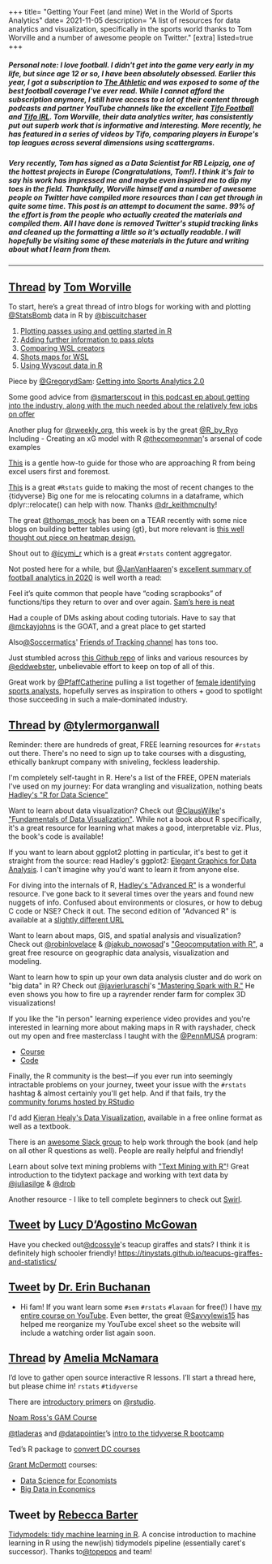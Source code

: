 +++
title= "Getting Your Feet (and mine) Wet in the World of Sports Analytics"
date= 2021-11-05
description= "A list of resources for data analytics and visualization, specifically in the sports world thanks to Tom Worville and a number of awesome people on Twitter."
[extra]
listed=true
+++
##### Personal note: I love football. I didn't get into the game very early in my life, but since age 12 or so, I have been absolutely obsessed. Earlier this year, I got a subscription to <a href="https://theathletic.com/">The Athletic</a> and was exposed to some of the best football coverage I've ever read. While I cannot afford the subscription anymore, I still have access to a lot of their content through podcasts and partner YouTube channels like the excellent <a href="https://www.youtube.com/c/TifoFootball">Tifo Football</a> and <a href="https://www.youtube.com/c/TifoIRL">Tifo IRL</a>. Tom Worville, their data analytics writer, has consistently put out superb work that is informative and interesting. More recently, he has featured in a series of videos by Tifo, comparing players in Europe's top leagues across several dimensions using scattergrams.

##### Very recently, Tom has signed as a Data Scientist for RB Leipzig, one of the hottest projects in Europe (Congratulations, Tom!). I think it's fair to say his work has impressed me and maybe even inspired me to dip my toes in the field. Thankfully, Worville himself and a number of awesome people on Twitter have compiled more resources than I can get through in quite some time. This post is an attempt to document the same. 99% of the effort is from the people who actually created the materials and compiled them. All I have done is removed Twitter's stupid tracking links and cleaned up the formatting a little so it's actually readable. I will hopefully be visiting some of these materials in the future and writing about what I learn from them.

<hr>

## [Thread](https://twitter.com/Worville/status/1275732993819250688) by [Tom Worville](https://twitter.com/Worville/status/1275732993819250688)

To start, here’s a great thread of intro blogs for working with and plotting [@StatsBomb](https://twitter.com/StatsBomb) data in R by [@biscuitchaser](https://twitter.com/biscuitchaser)

1. [Plotting passes using and getting started in R](https://biscuitchaserfc.blogspot.com/2020/03/getting-started-in-r-with-statsbomb-data.html)
2. [Adding further information to pass plots](https://biscuitchaserfc.blogspot.com/2020/04/using-r-and-statsbomb-data-part-2.html)
3. [Comparing WSL creators](https://biscuitchaserfc.blogspot.com/2020/04/using-statsbomb-data-part-3.html)
4. [Shots maps for WSL](https://biscuitchaserfc.blogspot.com/2020/05/shot-maps-in-r-using-statsbomb-data.html)
5. [Using Wyscout data in R](https://biscuitchaserfc.blogspot.com/2020/06/using-wyscout-in-r.html)

Piece by [@GregorydSam](https://twitter.com/GregorydSam): [Getting into Sports Analytics 2.0](https://medium.com/@GregorydSam/getting-into-sports-analytics-2-0-129dfb87f5be)

Some good advice from [@smarterscout](https://twitter.com/smarterscout) in [this podcast ep about getting into the industry, along with the much needed about the relatively few jobs on offer](https://podcasts.google.com/feed/aHR0cHM6Ly9mZWVkcy5idXp6c3Byb3V0LmNvbS8xMTAyMDYxLnJzcw/episode/QnV6enNwcm91dC00NDI5NTMy?hl=en-GB&ved=2ahUKEwiI2OzLt7jqAhXVoFwKHcQ2ASYQjrkEegQIBxAE&ep=6)

Another plug for [@rweekly_org](https://twitter.com/rweekly_org), this week is by the great [@R_by_Ryo](https://twitter.com/R_by_Ryo) Including - Creating an xG model with R [@thecomeonman](https://twitter.com/thecomeonman)'s arsenal of code examples

[This](https://education.rstudio.com/blog/2020/08/spreadsheets-using-r/) is a gentle how-to guide for those who are approaching R from being excel users first and foremost. 

[This](https://towardsdatascience.com/ten-up-to-date-ways-to-do-common-data-tasks-in-r-4f15e56c92d) is a great `#Rstats` guide to making the most of recent changes to the {tidyverse} Big one for me is relocating columns in a dataframe, which dplyr::relocate() can help with now. Thanks [@dr_keithmcnulty](https://twitter.com/dr_keithmcnulty)!

The great [@thomas_mock](https://twitter.com/thomas_mock) has been on a TEAR recently with some nice blogs on building better tables using {gt}, but more relevant is [this well thought out piece on heatmap design.](https://themockup.blog/posts/2020-08-28-heatmaps-in-ggplot2/)

Shout out to [@icymi_r](https://twitter.com/icymi_r) which is a great `#rstats` content aggregator.

Not posted here for a while, but [@JanVanHaaren](https://twitter.com/JanVanHaaren)'s [excellent summary of football analytics in 2020](https://janvanhaaren.be/2020/12/30/soccer-analytics-review-2020.html) is well worth a read: 

Feel it’s quite common that people have “coding scrapbooks” of functions/tips they return to over and over again. [Sam’s here is neat](https://gustasam5.medium.com/some-useful-python-stuff-92f0b013c9a4)

Had a couple of DMs asking about coding tutorials. Have to say that [@mckayjohns](https://twitter.com/mckayjohns) is the GOAT, and a great place to get started

Also[@Soccermatics](https://twitter.com/Soccermatics)' [Friends of Tracking channel](https://www.youtube.com/channel/UCUBFJYcag8j2rm_9HkrrA7w) has tons too.

Just stumbled across [this Github repo](https://github.com/eddwebster/football_analytics) of links and various resources by [@eddwebster](https://twitter.com/eddwebster), unbelievable effort to keep on top of all of this.

Great work by [@PfaffCatherine](https://twitter.com/PfaffCatherine) pulling a list together of [female identifying sports analysts](https://mast.queensu.ca/~cpfaff/FemaleSportsAnalysts.pdf), hopefully serves as inspiration to others + good to spotlight those succeeding in such a male-dominated industry. 

## [Thread](https://twitter.com/tylermorganwall/status/1278455988920758277?lang=en) by [@tylermorganwall](https://twitter.com/tylermorganwall)

Reminder: there are hundreds of great, FREE learning resources for `#rstats` out there. There's no need to sign up to take courses with a disgusting, ethically bankrupt company with sniveling, feckless leadership.

I'm completely self-taught in R. Here's a list of the FREE, OPEN materials I've used on my journey: For data wrangling and visualization, nothing beats [Hadley's "R for Data Science"](https://r4ds.had.co.nz)

Want to learn about data visualization? Check out [@ClausWilke](https://twitter.com/ClausWilke)'s ["Fundamentals of Data Visualization"](https://serialmentor.com/dataviz/). While not a book about R specifically, it's a great resource for learning what makes a good, interpretable viz. Plus, the book's code is available!

If you want to learn about ggplot2 plotting in particular, it's best to get it straight from the source: read Hadley's ggplot2: [Elegant Graphics for Data Analysis](https://ggplot2-book.org/). I can't imagine why you'd want to learn it from anyone else.

For diving into the internals of R, [Hadley's "Advanced R"](http://adv-r.had.co.nz) is a wonderful resource. I've gone back to it several times over the years and found new nuggets of info. Confused about environments or closures, or how to debug C code or NSE? Check it out. The second edition of "Advanced R" is available at a [slightly different URL](https://adv-r.hadley.nz)

Want to learn about maps, GIS, and spatial analysis and visualization? Check out [@robinlovelace](https://twitter.com/robinlovelace) & [@jakub_nowosad](https://twitter.com/jakub_nowosad)'s ["Geocomputation with R"](https://geocompr.robinlovelace.net/), a great free resource on geographic data analysis, visualization and modeling.

Want to learn how to spin up your own data analysis cluster and do work on "big data" in R? Check out [@javierluraschi](https://twitter.com/javierluraschi)'s ["Mastering Spark with R."](https://therinspark.com/) He even shows you how to fire up a rayrender render farm for complex 3D visualizations! 

If you like the "in person" learning experience video provides and you're interested in learning more about making maps in R with rayshader, check out my open and free masterclass I taught with the [@PennMUSA](https://twitter.com/PennMUSA) program: 

* [Course](https://penniur.upenn.edu/events/musamasterclass-featuring-tyler-morgan-wall-3d-mapping-dataviz-in-r)
* [Code](https://github.com/tylermorganwall/MusaMasterclass)

Finally, the R community is the best—if you ever run into seemingly intractable problems on your journey, tweet your issue with the `#rstats` hashtag & almost certainly you'll get help. And if that fails, try the [community forums hosted by RStudio](https://community.rstudio.com/)

I'd add [Kieran Healy's Data Visualization](https://socviz.co/), available in a free online format as well as a textbook.

There is an [awesome Slack group](https://rfordatasci.com) to help work through the book (and help on all other R questions as well). People are really helpful and friendly!

Learn about solve text mining problems with ["Text Mining with R"](https://www.tidytextmining.com/)! Great introduction to the tidytext package and working with text data by [@juliasilge](https://twitter.com/juliasilge) & [@drob](https://twitter.com/drob)

Another resource - I like to tell complete beginners to check out [Swirl](https://swirlstats.com).

## [Tweet](https://twitter.com/lucystats/status/1278724184517083136) by [Lucy D’Agostino McGowan](https://twitter.com/LucyStats)

Have you checked out[@dcossyle](https://twitter.com/dcossyle)'s teacup giraffes and stats? I think it is definitely high schooler friendly! https://tinystats.github.io/teacups-giraffes-and-statistics/

## [Tweet](https://twitter.com/aggieerin/status/1278525024228573185) by [Dr. Erin Buchanan](https://twitter.com/aggieerin)

* Hi fam! If you want learn some `#sem` `#rstats` `#lavaan` for free(!) I have [my entire course on YouTube](https://www.youtube.com/playlist?app=desktop&list=PLw93TUuxrFAZkJVc5dhgTZpOT7qmTjlT7). Even better, the great [@Savvylewis15](https://twitter.com/Savvylewis15) has helped me reorganize my YouTube excel sheet so the website will include a watching order list again soon.

## [Thread](https://twitter.com/AmeliaMN/status/1152269862850506752) by [Amelia McNamara](https://twitter.com/AmeliaMN)

I’d love to gather open source interactive R lessons. I’ll start a thread here, but please chime in! `rstats` `#tidyverse` 

There are [introductory primers]((https://rstudio.cloud/learn/primers)) on [@rstudio](https://twitter.com/rstudio).

[Noam Ross's GAM Course](https://noamross.github.io/gams-in-r-course/)

[@tladeras](https://twitter.com/tladeras) and [@datapointier](https://twitter.com/datapointier)’s [intro to the tidyverse R bootcamp](https://r-bootcamp.netlify.com)

Ted’s R package to [convert DC courses](https://github.com/laderast/decampr)

[Grant McDermott](https://twitter.com/grant_mcdermott) courses:

* [Data Science for Economists](https://github.com/uo-ec607/lectures#data-science-for-economists)
* [Big Data in Economics](https://github.com/uo-ec510-2020-spring/lectures#big-data-in-economics-ec-410510)

## Tweet by [Rebecca Barter](https://twitter.com/rlbarter)

[Tidymodels: tidy machine learning in R](https://www.rebeccabarter.com/blog/2020-03-25_machine_learning/). A concise introduction to machine learning in R using the new(ish) tidymodels pipeline (essentially caret's successor). Thanks to[@topepos](https://twitter.com/topepos) and team!